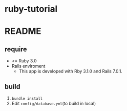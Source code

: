 # ruby-tutorial

# README

## require

- <= Ruby 3.0
- Rails enviroment
    - This app is developed with Rby 3.1.0 and Rails 7.0.1.

## build

1. `bundle install`
2. Edit `config/database.yml`(to build in local)